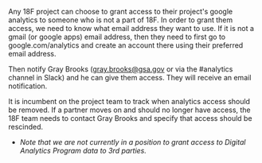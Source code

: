 Any 18F project can choose to grant access to their project's google analytics to someone who is not a part of 18F.  In order to grant them access, we need to know what email address they want to use.  If it is not a gmail (or google apps) email address, then they need to first go to google.com/analytics and create an account there using their preferred email address.  

Then notify Gray Brooks (gray.brooks@gsa.gov or via the #analytics channel in Slack) and he can give them access.  They will receive an email notification.  

It is incumbent on the project team to track when analytics access should be removed.  If a partner moves on and should no longer have access, the 18F team needs to contact Gray Brooks and specify that access should be rescinded.  

* *Note that we are not currently in a position to grant access to Digital Analytics Program data to 3rd parties.*  
